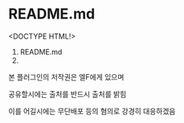 # README.md
<DOCTYPE HTML!>
<html>
<head>
<meta charset="utf-8">
<head/>
<body>
<ol>
<li>
README.md
<li/>
</ol>
<p>
본 플러그인의 저작권은 엘F에게 있으며
</p>
<p>
공유할시에는 출처를 반드시 출처를 밝힘
</p>
<p>
이를 어길시에는 무단배포 등의 혐의로 강경히 대응하겠음
<p/>
</body>
</html>
